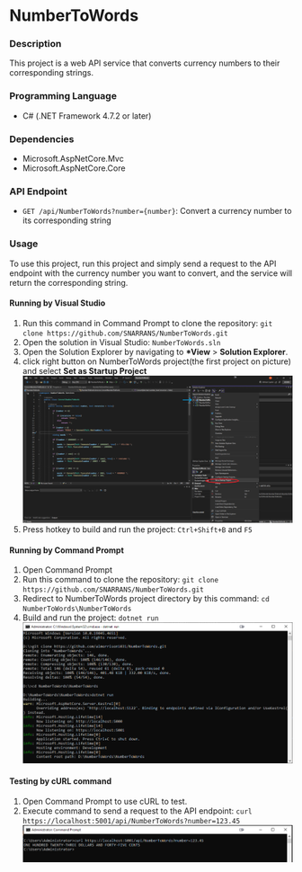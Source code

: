 # NumberToWords

### Description

This project is a web API service that converts currency numbers to their corresponding strings.

### Programming Language

- C# (.NET Framework 4.7.2 or later)

### Dependencies

- Microsoft.AspNetCore.Mvc
- Microsoft.AspNetCore.Core

### API Endpoint

- `GET /api/NumberToWords?number={number}`: Convert a currency number to its corresponding string

### Usage

To use this project, run this project and simply send a request to the API endpoint with the currency number you want to convert, and the service will return the corresponding string.

#### Running by Visual Studio

1. Run this command in Command Prompt to clone the repository: `git clone https://github.com/SNARRANS/NumberToWords.git`
2. Open the solution in Visual Studio: `NumberToWords.sln`
3. Open the Solution Explorer by navigating to **\*View** > **Solution Explorer**.
4. click right button on NumberToWords project(the first project on picture) and select **Set as Startup Project**
   ![picture: set as startup project](../screenshot/screenshot-1.png)
5. Press hotkey to build and run the project: `Ctrl+Shift+B` and `F5`

#### Running by Command Prompt

1. Open Command Prompt
2. Run this command to clone the repository: `git clone https://github.com/SNARRANS/NumberToWords.git`
3. Redirect to NumberToWords project directory by this command: `cd NumberToWords\NumberToWords`
4. Build and run the project: `dotnet run`
   ![picture: run in cmd](../screenshot/screenshot-2.png)

#### Testing by cURL command

1. Open Command Prompt to use cURL to test.
2. Execute command to send a request to the API endpoint: `curl https://localhost:5001/api/NumberToWords?number=123.45`
   ![picture: send request](../screenshot/screenshot-3.png)
